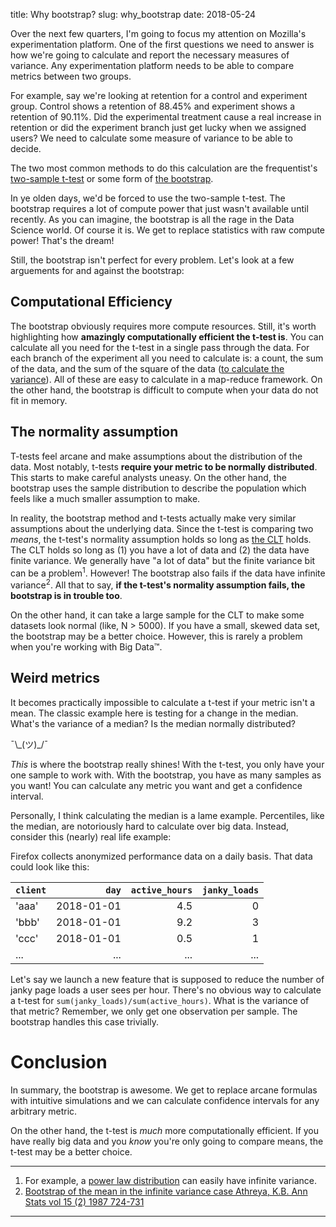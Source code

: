 title: Why bootstrap?
slug: why_bootstrap
date: 2018-05-24

Over the next few quarters,
I'm going to focus my attention on Mozilla's experimentation platform.
One of the first questions we need to answer is
how we're going to calculate and report the necessary measures of variance.
Any experimentation platform needs to be able to
 compare metrics between two groups.

For example, say we're looking at retention for a control and experiment group.
Control shows a retention of 88.45% and experiment shows a retention of 90.11%.
Did the experimental treatment cause a real increase in retention
or did the experiment branch just get lucky when we assigned users?
We need to calculate some measure of variance to be able to decide.

The two most common methods to do this calculation are the frequentist's
[two-sample t-test](https://www.itl.nist.gov/div898/handbook/eda/section3/eda353.htm)
or some form of
[the bootstrap](https://en.wikipedia.org/wiki/Bootstrapping_(statistics)).

In ye olden days, we'd be forced to use the two-sample t-test.
The bootstrap requires a lot of compute power
that just wasn't available until recently.
As you can imagine, the bootstrap is all the rage in the Data Science world.
Of course it is. We get to replace statistics with raw compute power!
That's the dream!

Still, the bootstrap isn't perfect for every problem.
Let's look at a few arguements for and against the bootstrap:

## Computational Efficiency

The bootstrap obviously requires more compute resources.
Still, it's worth highlighting how 
**amazingly computationally efficient the t-test is**.
You can calculate all you need for the t-test in a single pass through the data.
For each branch of the experiment all you need to calculate is:
a count, the sum of the data, and the sum of the square of the data
([to calculate the variance](https://en.wikipedia.org/wiki/Variance#Formulae_for_the_variance)).
All of these are easy to calculate in a map-reduce framework.
On the other hand,
the bootstrap is difficult to compute when your data do not fit in memory.

## The normality assumption

T-tests feel arcane and make assumptions about the distribution of the data.
Most notably, t-tests **require your metric to be normally distributed**.
This starts to make careful analysts uneasy.
On the other hand,
the bootstrap uses the sample distribution to describe the population
which feels like a much smaller assumption to make.

In reality, the bootstrap method and t-tests actually
make very similar assumptions about the underlying data.
Since the t-test is comparing two *means*,
the t-test's normality assumption holds so long as 
[the CLT](https://en.wikipedia.org/wiki/Central_limit_theorem) holds.
The CLT holds so long as
(1) you have a lot of data and 
(2) the data have finite variance.
We generally have "a lot of data"
but the finite variance bit can be a problem<sup>1</sup>.
However! The bootstrap also fails if the data have infinite variance<sup>2</sup>.
All that to say,
**if the t-test's normality assumption fails, the bootstrap is in trouble too**.

On the other hand,
it can take a large sample for the CLT to make some datasets look normal
(like, N > 5000).
If you have a small, skewed data set, the bootstrap may be a better choice.
However, this is rarely a problem when you're working with Big Data™.

## Weird metrics

It becomes practically impossible to calculate a t-test
if your metric isn't a mean.
The classic example here is testing for a change in the median.
What's the variance of a median?
Is the median normally distributed?

¯\\\_(ツ)_/¯

*This* is where the bootstrap really shines!
With the t-test, you only have your one sample to work with.
With the bootstrap, you have as many samples as you want!
You can calculate any metric you want and get a confidence interval.

Personally, I think calculating the median is a lame example.
Percentiles, like the median, are notoriously hard to calculate over big data.
Instead, consider this (nearly) real life example:

Firefox collects anonymized performance data on a daily basis.
That data could look like this:

| `client` |        `day` | `active_hours` | `janky_loads` |
|:---------|-------------:|---------------:|--------------:|
| 'aaa'    | 2018-01-01   | 4.5            | 0             |
| 'bbb'    | 2018-01-01   | 9.2            | 3             |
| 'ccc'    | 2018-01-01   | 0.5            | 1             |
| ...      | ...          | ...            | ...           |

Let's say we launch a new feature that is supposed to
reduce the number of janky page loads a user sees per hour.
There's no obvious way to calculate a t-test for
`sum(janky_loads)/sum(active_hours)`.
What is the variance of that metric?
Remember, we only get one observation per sample.
The bootstrap handles this case trivially.

# Conclusion

In summary, the bootstrap is awesome.
We get to replace arcane formulas with intuitive simulations
and we can calculate confidence intervals for any arbitrary metric.

On the other hand, the t-test is *much* more computationally efficient.
If you have really big data and you *know* you're only going to compare means,
the t-test may be a better choice.

---

1. For example, a
   [power law distribution](https://en.wikipedia.org/wiki/Power_law#Power-law_probability_distributions)
   can easily have infinite variance.
2. [Bootstrap of the mean in the infinite variance case Athreya, K.B. Ann Stats vol 15 (2) 1987 724-731](https://projecteuclid.org/download/pdf_1/euclid.aos/1176350371)

---

<!--
Using the 
Instead of plug-and-chugging through a set of mysterious formulas,
we re-sample the data N times, calculate our metrics,
and use the emprical distribution to describe the metric.
Plus, we don't need to rely on a normality assumption
since we're using the actual sample distribution.
Woot!
k


# But wait...



In reality, the bootstrap only works 



Why am I thinking about this?

Often, people think it doesn't rely on as many assumptions about the data.
Usually when you do this type of calculation,
folks use a paired t-test which feels arcane.
Most importantly, that t-test depends on a normality assumption.
This triggers alarms for a lot of folks.
Back when I was consulting - this was our favorite nit to pick when reviewing models.
Economists love to pick apart normality assumptions.

However, the bootstrap relies on a normality assumption too!


The classic way is ...



The bootstrap doesn't depend on a magic incantation
The bootstrap does rely on a normality assumption
The bootstrap makes it easy to calculate odd metrics
  Classically, percentiles like the median
  More usefully, metrics missing a variance estimate. E.g. clicks/hour

Notes:
  Only applys for Big Data (TM)

-->

